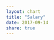 ```yaml
---
layout: chart
title: "Salary"
date: 2017-09-14
share: true
---
```

<style>

  .xAxis text {
    font-size: 11px;
  }

  .yAxis text {
    font-size: 11px;
  }

  .xAxis .tick line {
    visibility: hidden;
  }

  .capLine line {
    stroke-width: 3px;
    stroke: orange;
  }

  .capLine text {
    stroke: black;
    stroke-width: .3px;
  }

  #freeAgents input {
                margin-top: 2.5px;
  }
  #freeAgents label {
      /* display: inline; */
      margin-bottom: 20px;
  }
  input.inputValue {
    margin-left: 12px;
    width: 85px;
  }
 
  #sliders {
    vertical-align: middle;
    height: 50px;
    position: fixed;
    margin-top: 28px;
  }

  #sliders ul {
    list-style: none;
  }


</style>
<body>
  <svg id="salary"></svg>
  <svg id="freeAgents"></svg>
  <span id="sliders"></span>

</body>

<script>

  // utility functions
  function sum( obj ) {
    var sum = 0;
    for ( var el in obj ) {
      if (obj.hasOwnProperty(el)) sum += parseFloat( obj[el] );
    }
    return sum;
  }

  function translate(x, y) {return "translate(" + x + "," + y + ")";}

  function toStack(keys, data) {
    var salaryStack = d3.stack().keys(keys).order(d3.stackOrderDescending).offset(d3.stackOffsetNone);
    return salaryStack(data.map(d => d.salary));
  }

  function toId(name) {return name.replace(' ', '_');}

  // set-up margins for salary svg

  var margin = {top: 50, right: 50, bottom: 125, left: 100},
    width = 1250 - margin.left - margin.right,
    height = 600 - margin.top - margin.bottom;

  var salarySvg = d3.select("svg#salary")
                    .attr("width", width + margin.left + margin.right)
                    .attr("height", height + margin.top + margin.bottom)

  // set-up the graph container
  var graphContainer = salarySvg.append("g")
                                .attr("transform", translate(margin.left, margin.top))

  // set up axises
  var salaryToY = d3.scaleLinear().range([height, 0]);
  salarySvg.append("g")
           .attr("transform", translate(margin.left, margin.top))
           .attr("class", "yAxis")

  var xAxis = d3.scaleBand().rangeRound([0, width]).padding(0.15).align(0.1);
  salarySvg.append("g")
             .attr("class", "xAxis")
             .attr("transform", translate(margin.left, height + margin.top))


  /* Config variables */
  var duration = 750;
  var axisPadding = 5000000;
  var scale = 0.45;
  let projectedCap = 103000000;
  var optionKeys = ["guaranteed", "player-option", "team-option", "stretched"];
  var optionColors = ['#53802c', '#86af49', '#b5e7a0', '#e3eaa7'];

  var optionsToColors = d3.scaleOrdinal().range(optionColors).domain(optionKeys);

  var teamData;
  var data = {{ site.data.salarydata | jsonify }};
  teamData = data;
  initSalaryAxes(data);
  d3.select(".yAxis").call(d3.axisLeft(salaryToY));
  d3.select(".xAxis").call(d3.axisBottom(xAxis));
  drawSalary(data);
  drawLegend(data);

  function initSalaryAxes(data) {
    salaryToY.domain([0, d3.max(data, d => sum(d.salary)) + axisPadding]); 
    xAxis.domain(data.map(d => d.name)).range([0, width]);
  }

  function drawLegend(data) {
    
    var legendContainer = salarySvg.append("g")
                          .attr("font-family", "sans-serif")
                          .attr("font-size", 10)
                          .attr("text-anchor", "end")
                          .attr("transform", translate(98, margin.left / 2 + 10))

    var legend = legendContainer.selectAll("g")
                   .data(optionKeys.slice().reverse())
                   .enter()
                   .append("g")
                   .attr("transform", (d, i) => translate(0, i * 20))

    legend.append("rect")
          .attr("x", width - 19)
          .attr("width", 19)
          .attr("height", 19)
          .attr("fill", optionsToColors)

    legend.append("text")
          .attr("x", width - 24)
          .attr("y", 9.5)
          .attr("dy", "0.32em")
          .text(d => d)

  }

  function drawSalary(data) {

    salaryStack = toStack(optionKeys, data);

    var salaryGroups = graphContainer.selectAll("g") 
                                  .data(salaryStack)
                                  .enter()
                                  .append("g")
                                  .attr("fill", d => optionsToColors(d.key))
                                  .attr("class", "salaryRect")

    var salaryBars = salaryGroups.selectAll("rect")
                                 .data(d => d)
                                 .enter()
                                 .append("g")
                                 .style("cursor", "pointer")
                                 .on("click", (d, i) => drawChildren(data[i]))
 
    salaryBars.append("rect")
              .attr("y", function(d) { return salaryToY(d[1]); })
              .attr("height", function(d) { return salaryToY(d[0]) - salaryToY(d[1]); })
              .transition().duration(duration)
              .attr("width", xAxis.bandwidth())

    salaryBars.transition().duration(duration)
              .attr("transform", (d, i) => translate(xAxis(data[i].name), 0))

    /* Draw Salary Cap Line */
    
    var capLine = graphContainer.append("g")
                  .attr("class", "capLine")

    capLine.append("line")
           .attr("fill", "orange")
           .attr("x1", 0)
           .attr("y1", d => salaryToY(projectedCap))
           .attr("x2", 0)
           .attr("y2", d => salaryToY(projectedCap))

    capLine.append("text")
           .attr("transform", translate(0, salaryToY(projectedCap + 1750000)))
           .text("Projected Cap: $103m")

    d3.select(".capLine line").transition().duration(duration).attr("x2", width);
    d3.select(".capLine text").transition().duration(duration).attr("transform", translate(width - 145, salaryToY(projectedCap + 1750000)));
  }    

  function drawChildren(team) {

    var players = team.players;
    
    var newWidth = width * scale;
    salarySvg.attr("width", newWidth + margin.left + margin.right);

    /* reset axes */
    var maxSalary = d3.max(players, d => d.salary);
    salaryToY.domain([0, maxSalary + axisPadding]);

    d3.select(".yAxis").transition().duration(duration).call(d3.axisLeft(salaryToY));

    xAxis.domain(players.map(d => d.name)).range([0, newWidth]);
    d3.select(".xAxis").transition().duration(duration).call(d3.axisBottom(xAxis))

    d3.selectAll(".xAxis text").transition().duration(duration).attr("y", 0)
                               .attr("x", 9)
                               .attr("dy", ".35em")
                               .attr("transform", "rotate(90)")
                               .style("text-anchor", "start")

    var exitBars = graphContainer.selectAll(".salaryRect").remove();
    var exitLine = graphContainer.select(".capLine").remove();

    var enterBars = graphContainer.selectAll("rect")
                  .data(players)
                  .enter()
                  .append("rect")
                  .attr("class", "playerRect")
                  .attr("width", xAxis.bandwidth())
                  .attr("y", d => salaryToY(d.salary))
                  .attr("height", d => (height - salaryToY(d.salary)))
                  .attr("fill", d => optionsToColors(d.option))

    enterBars.transition().duration(duration)
                  .attr("transform", d => translate(xAxis(d.name), 0))

    // TODO: style this better
    graphContainer.append("text")
                  .attr("transform", translate(10, 25))
                  .style("cursor", "pointer")
                  .text("<-- Back to Team Salaries")
                  .on("click", function() {
                    graphContainer.selectAll(".playerRect").remove();
                    d3.select("#freeAgents").selectAll(".teamSalaryBar").remove();
                    d3.select("#sliders").select("ul").remove()
                    d3.select("#freeAgents").select('.yAxis').remove();
                    d3.select(this).remove();
                    resetSalary();
                    drawSalary(teamData);
                  })

      drawFreeAgents(team);
    }    


    function resetSalary() {
      salarySvg.attr("width", width + margin.left + margin.right);
      initSalaryAxes(teamData);
      d3.select(".yAxis").transition().duration(duration).call(d3.axisLeft(salaryToY));
      d3.select(".xAxis").transition().duration(duration).call(d3.axisBottom(xAxis));
    }

  function drawFreeAgents(team) {
    var origWidth = window.screen.width;
    var leftoverWidth = 140;

    var faSvg = d3.select("#freeAgents").attr("width", leftoverWidth).attr("height", height + margin.top + margin.bottom);

    var salaries = team.salary;

    var faSalaries = team.freeAgents.map(d => d.salary);
    salaries['free-agent'] = faSalaries.reduce((a, b) => a +b );

    var newKeys = optionKeys.slice();
    newKeys.push('free-agent');

    var faColors = optionColors.slice();
    faColors.push("#D3D3D3");
    var faOptionToColor = d3.scaleOrdinal().domain(newKeys).range(faColors);

    var salaryStack = d3.stack().keys(newKeys).order(d3.stackOrderNone).offset(d3.stackOffsetNone);
    var salarySeries = salaryStack([salaries]);

    var freeAgentContainer = faSvg.append("g")
                                  .attr("transform", translate(80, margin.top))
                                  .attr("class", "teamSalaryBar")

    var faSalaryToY = d3.scaleLinear().range([height, 0]).domain([0, 175000000]);

    faSvg.append("g")
         .attr("class", "yAxis")
         .attr("transform", translate(70, margin.top))
         .call(d3.axisLeft(faSalaryToY));

    freeAgentContainer.append("g")
                      .selectAll("g")
                      .data(salarySeries)
                      .enter()
                      .append("rect")
                      .attr("fill", d => faOptionToColor(d.key))
                      .attr("x", 0)
                      .attr("y", function(d) { return faSalaryToY(d[0][1]) })
                      .attr("height", function(d) { return faSalaryToY(d[0][0]) - faSalaryToY(d[0][1])})
                      .attr("width", 30)

    freeAgentContainer.append("g")
                      .attr("transform", translate(-10, 0))
                      .attr("class", "capLine")
                      .append("line") 
                      .attr("x1", 0)
                      .attr("y1", d => faSalaryToY(projectedCap))
                      .attr("x2", 50)
                      .attr("y2", d => faSalaryToY(projectedCap))

    var label = d3.select("#sliders").append("ul").selectAll("input").data(team.freeAgents).enter()
                                .append("li")
                                .append("label")
                                    .attr('for', d => toId(d.name))
                                    .text(d => d.name)

        label.append("input")
             .attr("type", "text")
             .attr("class", "inputValue")
             .attr("id", d => toId(d.name))
             .attr("value", d => parseInt(d.salary))
             .on("change", function() {
                var playerName = this.parentElement.textContent;
                var newValue = parseInt(this.value);

                // change the value of the slider input
                var input = $('.inputSlider#' + toId(playerName))[0];
                input.value = newValue;    
             })

        label.append("input")
              .attr("type", "range")
              .attr("min", 0)
              .attr("max", 30000000)
              .attr("class", "inputSlider")
              .attr("value", d => d['salary'])
              .attr("id", d => toId(d['name']))
              .on("change", function() {
                  var playerName = this.parentElement.textContent;
                  var newValue = parseInt(this.value);
                  updateFreeAgentData(playerName, newValue);

                  // change the value of the text input
                  var input = $('.inputValue#' + toId(playerName))[0];
                  input.value = newValue;                  
              })

      function updateFreeAgentData(playerName, newValue) {
        for (var i = 0; i < team.freeAgents.length; i++){
            var elem = team.freeAgents[i];
            if (elem.name == playerName) {
                console.log('here');
                elem.salary = newValue;
            }
        }

        faSvg.select('.teamSalaryBar').remove();
        d3.select('#sliders ul').remove();
        faSvg.select('.yAxis').remove();
        drawFreeAgents(team); 
      }
  }

</script>
